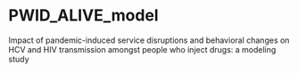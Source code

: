 # PWID_ALIVE_model
Impact of pandemic-induced service disruptions and behavioral changes on HCV and HIV transmission amongst people who inject drugs: a modeling study

